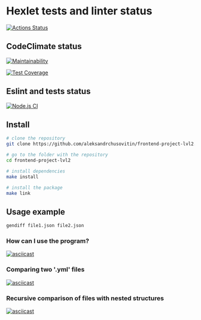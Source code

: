 # Hexlet tests and linter status #

[![Actions Status](https://github.com/aleksandrchusovitin/frontend-project-lvl2/workflows/hexlet-check/badge.svg)](https://github.com/aleksandrchusovitin/frontend-project-lvl2/actions)

## CodeClimate status ##

[![Maintainability](https://api.codeclimate.com/v1/badges/fb3973358a1d66c2bc0e/maintainability)](https://codeclimate.com/github/aleksandrchusovitin/frontend-project-lvl2/maintainability)

[![Test Coverage](https://api.codeclimate.com/v1/badges/fb3973358a1d66c2bc0e/test_coverage)](https://codeclimate.com/github/aleksandrchusovitin/frontend-project-lvl2/test_coverage)

## Eslint and tests status ##

[![Node.js CI](https://github.com/aleksandrchusovitin/frontend-project-lvl2/actions/workflows/node.js.yml/badge.svg)](https://github.com/aleksandrchusovitin/frontend-project-lvl2/actions/workflows/node.js.yml)

## Install ##

```sh
# clone the repository
git clone https://github.com/aleksandrchusovitin/frontend-project-lvl2.git

# go to the folder with the repository
cd frontend-project-lvl2

# install dependencies
make install

# install the package
make link
```

## Usage example ##

```sh
gendiff file1.json file2.json
```

### How can I use the program? ###

[![asciicast](https://asciinema.org/a/418959.svg)](https://asciinema.org/a/418959)

### Сomparing two '.yml' files ###

[![asciicast](https://asciinema.org/a/423567.svg)](https://asciinema.org/a/423567)

### Recursive comparison of files with nested structures ###

[![asciicast](https://asciinema.org/a/426357.svg)](https://asciinema.org/a/426357)
